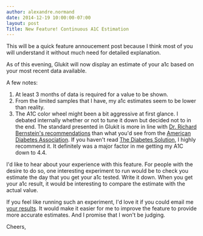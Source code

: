 ```yaml
---
author: alexandre.normand
date: 2014-12-19 10:00:00-07:00
layout: post
Title: New Feature! Continuous A1C Estimation
---
```


This will be a quick feature annoucement post because I think most of you will understand it without much need for detailed explanation.

As of this evening, Glukit will now display an estimate of your a1c based on your most recent data available. 

A few notes:


1.   At least 3 months of data is required for a value to be shown.
2.   From the limited samples that I have, my a1c estimates seem to be lower than reality. 
3.   The A1C color wheel might been a bit aggressive at first glance. I debated internally whether or not to tune it down but decided not to in the end. The standard presented in Glukit is more in line with [Dr. Richard Bernstein's recommendations](http://www.amazon.com/Dr-Bernsteins-Diabetes-Solution-Achieving/dp/0316182699) than what you'd see from the [American Diabetes Association](http://www.diabetes.org/living-with-diabetes/treatment-and-care/blood-glucose-control/a1c/). If you haven't read [The Diabetes Solution](http://www.amazon.com/Dr-Bernsteins-Diabetes-Solution-Achieving/dp/0316182699), I highly recommend it. It definitely was a major factor in me getting my A1C down to 4.4. 

 I'd like to hear about your experience with this feature. For people with the desire to do so, one interesting experiment to run would be to check you estimate the day that you get your a1c tested. Write it down. When you get your a1c result, it would be interesting to compare the estimate with the actual value. 

 If you feel like running such an experiment, I'd love it if you could email me [your results](mailto:alexandre.normand@gmail.com). It would make it easier for me to improve the feature to provide more accurate estimates. And I promise that I won't be judging. 

Cheers,
